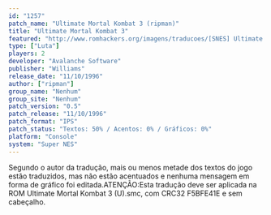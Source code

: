 ```yaml
---
id: "1257"
patch_name: "Ultimate Mortal Kombat 3 (ripman)"
title: "Ultimate Mortal Kombat 3"
featured: "http://www.romhackers.org/imagens/traducoes/[SNES] Ultimate Mortal Kombat 3 - ripman - 1.png"
type: ["Luta"]
players: 2
developer: "Avalanche Software"
publisher: "Williams"
release_date: "11/10/1996"
author: ["ripman"]
group_name: "Nenhum"
group_site: "Nenhum"
patch_version: "0.5"
patch_release: "11/10/1996"
patch_format: "IPS"
patch_status: "Textos: 50% / Acentos: 0% / Gráficos: 0%"
platform: "Console"
system: "Super NES"
---
```


Segundo o autor da tradução, mais ou menos metade dos textos do jogo estão traduzidos, mas não estão acentuados e nenhuma mensagem em forma de gráfico foi editada.ATENÇÃO:Esta tradução deve ser aplicada na ROM Ultimate Mortal Kombat 3 (U).smc, com CRC32 F5BFE41E e sem cabeçalho.